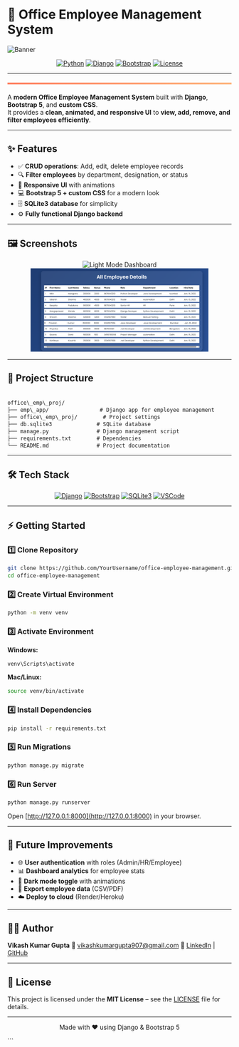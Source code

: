 
# 🏢 Office Employee Management System

![Banner](https://user-images.githubusercontent.com/yourusername/office-banner.png)

<div align="center">
  <a href="#" style="transition: transform 0.3s;"><img src="https://img.shields.io/badge/Python-3.13-blue?style=for-the-badge&logo=python&logoColor=white" alt="Python" onmouseover="this.style.transform='scale(1.1)'" onmouseout="this.style.transform='scale(1)'"/></a>
  <a href="#" style="transition: transform 0.3s;"><img src="https://img.shields.io/badge/Django-5.2.4-success?style=for-the-badge&logo=django&logoColor=white" alt="Django" onmouseover="this.style.transform='scale(1.1)'" onmouseout="this.style.transform='scale(1)'"/></a>
  <a href="#" style="transition: transform 0.3s;"><img src="https://img.shields.io/badge/Bootstrap-5-purple?style=for-the-badge&logo=bootstrap&logoColor=white" alt="Bootstrap" onmouseover="this.style.transform='scale(1.1)'" onmouseout="this.style.transform='scale(1)'"/></a>
  <a href="#" style="transition: transform 0.3s;"><img src="https://img.shields.io/badge/License-MIT-yellow?style=for-the-badge" alt="License" onmouseover="this.style.transform='scale(1.1)'" onmouseout="this.style.transform='scale(1)'"/></a>
</div>

---

<div style="height:4px;background:linear-gradient(90deg, #ff7e5f, #feb47b);margin:20px 0;"></div>

A **modern Office Employee Management System** built with **Django**, **Bootstrap 5**, and **custom CSS**.  
It provides a **clean, animated, and responsive UI** to **view, add, remove, and filter employees efficiently**.

---

## ✨ Features

- ✅ **CRUD operations**: Add, edit, delete employee records  
- 🔍 **Filter employees** by department, designation, or status  
- 🎨 **Responsive UI** with animations  
- 💻 **Bootstrap 5 + custom CSS** for a modern look  
- 🗄 **SQLite3 database** for simplicity  
- ⚙ **Fully functional Django backend**

---

## 🖼 Screenshots

<p align="center">
  <img src="assets/dashboard_light.png" alt="Light Mode Dashboard" width="400"/>
  <img src="office_emp_proj/dashboard_light.png" alt="Dark Mode Dashboard" width="400"/>
</p>

---

## 📂 Project Structure

```

office\_emp\_proj/
├── emp\_app/                # Django app for employee management
├── office\_emp\_proj/        # Project settings
├── db.sqlite3              # SQLite database
├── manage.py               # Django management script
├── requirements.txt        # Dependencies
└── README.md               # Project documentation

````

---

## 🛠 Tech Stack

<div align="center">
  <a href="#"><img src="https://img.shields.io/badge/Backend-Django-blue?style=for-the-badge&logo=django&logoColor=white" alt="Django" onmouseover="this.style.transform='scale(1.1)'" onmouseout="this.style.transform='scale(1)'"/></a>
  <a href="#"><img src="https://img.shields.io/badge/Frontend-Bootstrap%205-purple?style=for-the-badge&logo=bootstrap&logoColor=white" alt="Bootstrap" onmouseover="this.style.transform='scale(1.1)'" onmouseout="this.style.transform='scale(1)'"/></a>
  <a href="#"><img src="https://img.shields.io/badge/Database-SQLite3-orange?style=for-the-badge&logo=sqlite&logoColor=white" alt="SQLite3" onmouseover="this.style.transform='scale(1.1)'" onmouseout="this.style.transform='scale(1)'"/></a>
  <a href="#"><img src="https://img.shields.io/badge/Tools-VSCode-green?style=for-the-badge&logo=visual-studio-code&logoColor=white" alt="VSCode" onmouseover="this.style.transform='scale(1.1)'" onmouseout="this.style.transform='scale(1)'"/></a>
</div>

---

## ⚡ Getting Started

### 1️⃣ Clone Repository
```bash
git clone https://github.com/YourUsername/office-employee-management.git
cd office-employee-management
````

### 2️⃣ Create Virtual Environment

```bash
python -m venv venv
```

### 3️⃣ Activate Environment

**Windows:**

```bash
venv\Scripts\activate
```

**Mac/Linux:**

```bash
source venv/bin/activate
```

### 4️⃣ Install Dependencies

```bash
pip install -r requirements.txt
```

### 5️⃣ Run Migrations

```bash
python manage.py migrate
```

### 6️⃣ Run Server

```bash
python manage.py runserver
```

Open [http://127.0.0.1:8000](http://127.0.0.1:8000) in your browser.

---

## 🎯 Future Improvements

* 🌐 **User authentication** with roles (Admin/HR/Employee)
* 📊 **Dashboard analytics** for employee stats
* 🌙 **Dark mode toggle** with animations
* 💾 **Export employee data** (CSV/PDF)
* ☁️ **Deploy to cloud** (Render/Heroku)

---

## 👨‍💼 Author

**Vikash Kumar Gupta**
📧 [vikashkumargupta907@gmail.com](mailto:vikashkumargupta907@gmail.com)
🔗 [LinkedIn](https://www.linkedin.com/in/vikash1995) | [GitHub](https://github.com/KrVikashGupta)

---

## 📄 License

This project is licensed under the **MIT License** – see the [LICENSE](LICENSE) file for details.

---

<p align="center">
  Made with ❤️ using Django & Bootstrap 5
</p>
```

